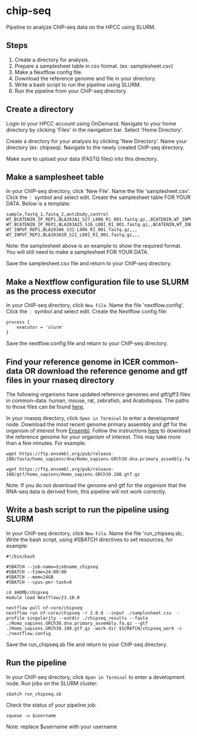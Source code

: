 # chip-seq
Pipeline to analyze ChIP-seq data on the HPCC using SLURM.

## Steps
1. Create a directory for analysis.
2. Prepare a samplesheet table in csv format. (ex: samplesheet.csv)
3. Make a Nextflow config file.
4. Download the reference genome and file in your directory.
5. Write a bash script to run the pipeline using SLURM.
6. Run the pipeline from your ChIP-seq directory.

## Create a directory
Login to your HPCC account using OnDemand. Navigate to your home directory by clicking 'Files' in the navigation bar. Select 'Home Directory'.

Create a directory for your analysis by clicking 'New Directory'. Name your directory (ex: chipseq). Navigate to the newly created ChIP-seq directory.

Make sure to upload your data (FASTQ files) into this directory.

## Make a samplesheet table
In your ChIP-seq directory, click 'New File'. Name the file 'samplesheet.csv'. Click the `⋮` symbol and select edit. Create the samplesheet table FOR YOUR DATA. Below is a template:
```
sample,fastq_1,fastq_2,antibody,control
WT_BCATENIN_IP_REP1,BLA203A1_S27_L006_R1_001.fastq.gz,,BCATENIN,WT_INPUT
WT_BCATENIN_IP_REP2,BLA203A25_S16_L001_R1_001.fastq.gz,,BCATENIN,WT_INPUT
WT_INPUT_REP1,BLA203A6_S32_L006_R1_001.fastq.gz,,,
WT_INPUT_REP2,BLA203A30_S21_L001_R1_001.fastq.gz,,,
```
Note: the samplesheet above is an example to show the required format. You will still need to make a samplesheet FOR YOUR DATA.

Save the samplesheet.csv file and return to your ChIP-seq directory.

## Make a Nextflow configuration file to use SLURM as the process executor
In your ChIP-seq directory, click `New File`. Name the file 'nextflow.config'. Click the `⋮` symbol and select edit. Create the Nextflow config file:
```
process {
    executor = 'slurm'
}
```
Save the nextflow.config file and return to your ChIP-seq directory.

## Find your reference genome in ICER common-data OR download the reference genome and gtf files in your rnaseq directory
The following organisms have updated reference genomes and gtf/gff3 files in common-data: human, mouse, rat, zebrafish, and Arabidopsis. The paths to those files can be found [here](https://github.com/johnvusich/reference-genomes).

In your rnaseq directory, click `Open in Terminal` to enter a development node. Download the most recent genome primary assembly and gtf for the organism of interest from [Ensembl](https://ensembl.org/). Follow the instructions [here](https://github.com/johnvusich/reference-genomes) to download the reference genome for your organism of interest. This may take more than a few minutes. For example:
```
wget https://ftp.ensembl.org/pub/release-108/fasta/homo_sapiens/dna/Homo_sapiens.GRCh38.dna.primary_assembly.fa.gz

wget https://ftp.ensembl.org/pub/release-108/gtf/homo_sapiens/Homo_sapiens.GRCh38.108.gtf.gz
```
Note: If you do not download the genome and gtf for the organism that the RNA-seq data is derived from, this pipeline will not work correctly.

## Write a bash script to run the pipeline using SLURM
In your ChIP-seq directory, click `New File`. Name the file 'run_chipseq.sb;. Write the bash script, using #SBATCH directives to set resources, for example:
```
#!/bin/bash

#SBATCH --job-name=$jobname_chipseq
#SBATCH --time=24:00:00
#SBATCH --mem=24GB
#SBATCH --cpus-per-task=8

cd $HOME/chipseq
module load Nextflow/23.10.0

nextflow pull nf-core/chipseq
nextflow run nf-core/chipseq -r 2.0.0 --input ./samplesheet.csv  -profile singularity --outdir ./chipseq_results --fasta ./Homo_sapiens.GRCh38.dna.primary_assembly.fa.gz --gtf ./Homo_sapiens.GRCh38.108.gtf.gz -work-dir $SCRATCH/chipseq_work -c ./nextflow.config
```
Save the run_chipseq.sb file and return to your ChIP-seq directory.

## Run the pipeline
In your ChIP-seq directory, click `Open in Terminal` to enter a development node. Run jobs on the SLURM cluster:
```
sbatch run_chipseq.sb
```
Check the status of your pipeline job:
```
squeue -u $username
```
Note: replace $username with your username
